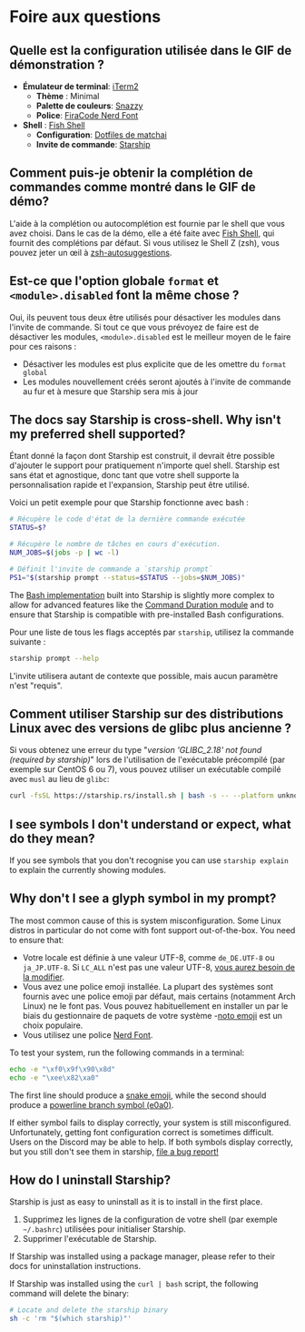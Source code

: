 # Foire aux questions

## Quelle est la configuration utilisée dans le GIF de démonstration ?

- **Émulateur de terminal**: [iTerm2](https://iterm2.com/)
  - **Thème** : Minimal
  - **Palette de couleurs**: [Snazzy](https://github.com/sindresorhus/iterm2-snazzy)
  - **Police**: [FiraCode Nerd Font](https://www.nerdfonts.com/font-downloads)
- **Shell** : [Fish Shell](https://fishshell.com/)
  - **Configuration**: [Dotfiles de matchai](https://github.com/matchai/dotfiles/blob/b6c6a701d0af8d145a8370288c00bb9f0648b5c2/.config/fish/config.fish)
  - **Invite de commande**: [Starship](https://starship.rs/)

## Comment puis-je obtenir la complétion de commandes comme montré dans le GIF de démo?

L'aide à la complétion ou autocomplétion est fournie par le shell que vous avez choisi. Dans le cas de la démo, elle a été faite avec [Fish Shell](https://fishshell.com/), qui fournit des complétions par défaut. Si vous utilisez le Shell Z (zsh), vous pouvez jeter un œil à [zsh-autosuggestions](https://github.com/zsh-users/zsh-autosuggestions).

## Est-ce que l'option globale `format` et `<module>.disabled` font la même chose ?

Oui, ils peuvent tous deux être utilisés pour désactiver les modules dans l'invite de commande. Si tout ce que vous prévoyez de faire est de désactiver les modules, `<module>.disabled` est le meilleur moyen de le faire pour ces raisons :

- Désactiver les modules est plus explicite que de les omettre du `format global`
- Les modules nouvellement créés seront ajoutés à l'invite de commande au fur et à mesure que Starship sera mis à jour

## The docs say Starship is cross-shell. Why isn't my preferred shell supported?

Étant donné la façon dont Starship est construit, il devrait être possible d'ajouter le support pour pratiquement n'importe quel shell. Starship est sans état et agnostique, donc tant que votre shell supporte la personnalisation rapide et l'expansion, Starship peut être utilisé.

Voici un petit exemple pour que Starship fonctionne avec bash :

```sh
# Récupère le code d'état de la dernière commande exécutée
STATUS=$?

# Récupère le nombre de tâches en cours d'exécution.
NUM_JOBS=$(jobs -p | wc -l)

# Définit l'invite de commande a `starship prompt`
PS1="$(starship prompt --status=$STATUS --jobs=$NUM_JOBS)"
```

The [Bash implementation](https://github.com/starship/starship/blob/master/src/init/starship.bash) built into Starship is slightly more complex to allow for advanced features like the [Command Duration module](https://starship.rs/config/#command-duration) and to ensure that Starship is compatible with pre-installed Bash configurations.

Pour une liste de tous les flags acceptés par `starship`, utilisez la commande suivante :

```sh
starship prompt --help
```

L'invite utilisera autant de contexte que possible, mais aucun paramètre n'est "requis".

## Comment utiliser Starship sur des distributions Linux avec des versions de glibc plus ancienne ?

Si vous obtenez une erreur du type "_version 'GLIBC_2.18' not found (required by starship)_" lors de l'utilisation de l'exécutable précompilé (par exemple sur CentOS 6 ou 7), vous pouvez utiliser un exécutable compilé avec `musl` au lieu de `glibc`:

```sh
curl -fsSL https://starship.rs/install.sh | bash -s -- --platform unknown-linux-musl
```

## I see symbols I don't understand or expect, what do they mean?

If you see symbols that you don't recognise you can use `starship explain` to explain the currently showing modules.

## Why don't I see a glyph symbol in my prompt?

The most common cause of this is system misconfiguration. Some Linux distros in particular do not come with font support out-of-the-box. You need to ensure that:

- Votre locale est définie à une valeur UTF-8, comme `de_DE.UTF-8` ou `ja_JP.UTF-8`. Si `LC_ALL` n'est pas une valeur UTF-8, [vous aurez besoin de la modifier](https://www.tecmint.com/set-system-locales-in-linux/).
- Vous avez une police emoji installée. La plupart des systèmes sont fournis avec une police emoji par défaut, mais certains (notamment Arch Linux) ne le font pas. Vous pouvez habituellement en installer un par le biais du gestionnaire de paquets de votre système -[noto emoji](https://www.google.com/get/noto/help/emoji/) est un choix populaire.
- Vous utilisez une police [Nerd Font](https://www.nerdfonts.com/).

To test your system, run the following commands in a terminal:

```sh
echo -e "\xf0\x9f\x90\x8d"
echo -e "\xee\x82\xa0"
```

The first line should produce a [snake emoji](https://emojipedia.org/snake/), while the second should produce a [powerline branch symbol (e0a0)](https://github.com/ryanoasis/powerline-extra-symbols#glyphs).

If either symbol fails to display correctly, your system is still misconfigured. Unfortunately, getting font configuration correct is sometimes difficult. Users on the Discord may be able to help. If both symbols display correctly, but you still don't see them in starship, [file a bug report!](https://github.com/starship/starship/issues/new/choose)

## How do I uninstall Starship?

Starship is just as easy to uninstall as it is to install in the first place.

1. Supprimez les lignes de la configuration de votre shell (par exemple `~/.bashrc`) utilisées pour initialiser Starship.
1. Supprimer l'exécutable de Starship.

If Starship was installed using a package manager, please refer to their docs for uninstallation instructions.

If Starship was installed using the `curl | bash` script, the following command will delete the binary:

```sh
# Locate and delete the starship binary
sh -c 'rm "$(which starship)"'
```
